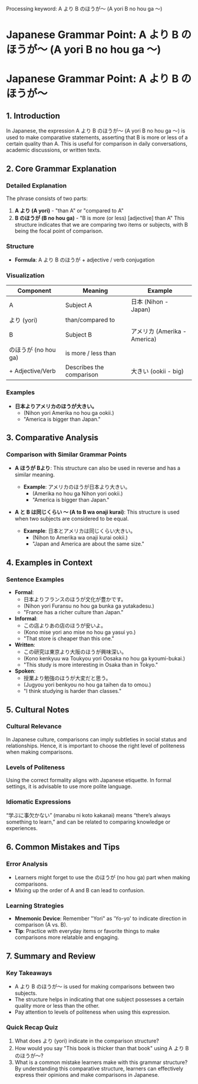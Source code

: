 Processing keyword: A より B のほうが～ (A yori B no hou ga ～)
# Japanese Grammar Point: A より B のほうが～ (A yori B no hou ga ～)
# Japanese Grammar Point: A より B のほうが～
## 1. Introduction
In Japanese, the expression A より B のほうが～ (A yori B no hou ga ～) is used to make comparative statements, asserting that B is more or less of a certain quality than A. This is useful for comparison in daily conversations, academic discussions, or written texts.
## 2. Core Grammar Explanation
### Detailed Explanation
The phrase consists of two parts: 
1. **A より (A yori)** - "than A" or "compared to A"
2. **B のほうが (B no hou ga)** - "B is more (or less) [adjective] than A"
This structure indicates that we are comparing two items or subjects, with B being the focal point of comparison.
### Structure
- **Formula**: A より B のほうが + adjective / verb conjugation
### Visualization
| Component           | Meaning                   | Example                     |
|---------------------|---------------------------|-----------------------------|
| A                   | Subject A                 | 日本 (Nihon - Japan)       |
| より (yori)         | than/compared to          |                             |
| B                   | Subject B                 | アメリカ (Amerika - America)|
| のほうが (no hou ga)| is more / less than       |                             |
| + Adjective/Verb    | Describes the comparison   | 大きい (ookii - big)       |
### Examples
- **日本よりアメリカのほうが大きい。**
  - (Nihon yori Amerika no hou ga ookii.)
  - "America is bigger than Japan."
## 3. Comparative Analysis
### Comparison with Similar Grammar Points
- **A ほうが Bより**: This structure can also be used in reverse and has a similar meaning.
  - **Example**: アメリカのほうが日本より大きい。
    - (Amerika no hou ga Nihon yori ookii.)
    - "America is bigger than Japan."
  
- **A と B は同じくらい ～ (A to B wa onaji kurai)**: This structure is used when two subjects are considered to be equal.
  - **Example**: 日本とアメリカは同じくらい大きい。
    - (Nihon to Amerika wa onaji kurai ookii.)
    - "Japan and America are about the same size."
## 4. Examples in Context
### Sentence Examples
- **Formal**:  
  - 日本よりフランスのほうが文化が豊かです。
  - (Nihon yori Furansu no hou ga bunka ga yutakadesu.)
  - "France has a richer culture than Japan."
- **Informal**:  
  - この店よりあの店のほうが安いよ。
  - (Kono mise yori ano mise no hou ga yasui yo.)
  - "That store is cheaper than this one."
- **Written**:  
  - この研究は東京より大阪のほうが興味深い。
  - (Kono kenkyuu wa Toukyou yori Oosaka no hou ga kyoumi-bukai.)
  - "This study is more interesting in Osaka than in Tokyo."
- **Spoken**:  
  - 授業より勉強のほうが大変だと思う。
  - (Jugyou yori benkyou no hou ga taihen da to omou.)
  - "I think studying is harder than classes."
## 5. Cultural Notes
### Cultural Relevance
In Japanese culture, comparisons can imply subtleties in social status and relationships. Hence, it is important to choose the right level of politeness when making comparisons.
### Levels of Politeness
Using the correct formality aligns with Japanese etiquette. In formal settings, it is advisable to use more polite language.
### Idiomatic Expressions
“学ぶに事欠かない” (manabu ni koto kakanai) means “there’s always something to learn,” and can be related to comparing knowledge or experiences.
## 6. Common Mistakes and Tips
### Error Analysis
- Learners might forget to use the のほうが (no hou ga) part when making comparisons.
- Mixing up the order of A and B can lead to confusion.
### Learning Strategies
- **Mnemonic Device**: Remember "Yori" as 'Yo-yo' to indicate direction in comparison (A vs. B).
- **Tip**: Practice with everyday items or favorite things to make comparisons more relatable and engaging.
## 7. Summary and Review
### Key Takeaways
- A より B のほうが～ is used for making comparisons between two subjects.
- The structure helps in indicating that one subject possesses a certain quality more or less than the other.
- Pay attention to levels of politeness when using this expression.
### Quick Recap Quiz
1. What does より (yori) indicate in the comparison structure?  
2. How would you say "This book is thicker than that book" using A より B のほうが～?  
3. What is a common mistake learners make with this grammar structure?
By understanding this comparative structure, learners can effectively express their opinions and make comparisons in Japanese.
